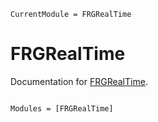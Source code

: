 ```@meta
CurrentModule = FRGRealTime
```

# FRGRealTime

Documentation for [FRGRealTime](https://github.com/Yangyang-Tan/FRGRealTime.jl).

```@index
```

```@autodocs
Modules = [FRGRealTime]
```
